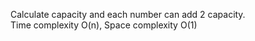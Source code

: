 Calculate capacity and each number can add 2 capacity.  
Time complexity O(n), Space complexity O(1)